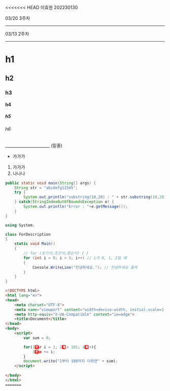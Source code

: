 <<<<<<< HEAD
이효원 202230130 <br>

03/20 3주차


______________________
03/13 2주차
______________________
# h1 
## h2
### h3
#### h4
##### h5
###### h6

______________________ (밑줄)

* 가가가

1. 가가가
2. 나나나

```java 
public static void main(String[] args) {		
	String str = "abcdefg12345";
	try {
		System.out.println("substring(10,20) : " + str.substring(10,20));
	} catch(StringIndexOutOfBoundsException e) {
		System.out.println("Error : "+e.getMessage());
	}		
}
```


``` c# //for문 16
using System;

class ForDescription
{
    static void Main()
    {
        // for (초기식;조건식;증감식) { }
        for (int i = 0; i < 3; i++) // i가 0, 1, 2일 때 
        {
            Console.WriteLine("안녕하세요."); // 안녕하세요 출력
        }
    }
}
```

```html //html for문
<!DOCTYPE html>
<html lang="en">
<head>
    <meta charset="UTF-8">
    <meta name="viewport" content="width=device-width, initial-scale=1.0">
    <meta http-equiv="X-UA-Compatible" content="ie=edge">
    <title>Document</title>
</head>
<body>
    <script>
        var sum = 0;

        for(1️⃣var i = 1; 2️⃣i < 101; 4️⃣i++){
            3️⃣sum += i;
        }
        document.write("1부터 100까지 더하면" + sum);
    </script>
    
</body>
</html>
=======
